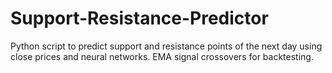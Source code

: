 # Support-Resistance-Predictor
 Python script to predict support and resistance points of the next day using close prices and neural networks. EMA signal crossovers for backtesting.
